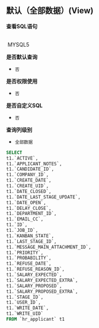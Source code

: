 ## 默认（全部数据）(View) <!-- {docsify-ignore-all} -->



<p class="panel-title"><b>查看SQL语句</b></p>
<br>

<el-row>
&nbsp;<el-tag @click="MYSQL5 = true">MYSQL5</el-tag>
</el-row>

<br>
<p class="panel-title"><b>是否默认查询</b></p>

* `否`

<p class="panel-title"><b>是否权限使用</b></p>

* `否`

<p class="panel-title"><b>是否自定义SQL</b></p>

* `否`

<p class="panel-title"><b>查询列级别</b></p>

* `全部数据`






<el-dialog v-model="MYSQL5" title="MYSQL5">

```sql
SELECT
t1.`ACTIVE`,
t1.`APPLICANT_NOTES`,
t1.`CANDIDATE_ID`,
t1.`COMPANY_ID`,
t1.`CREATE_DATE`,
t1.`CREATE_UID`,
t1.`DATE_CLOSED`,
t1.`DATE_LAST_STAGE_UPDATE`,
t1.`DATE_OPEN`,
t1.`DELAY_CLOSE`,
t1.`DEPARTMENT_ID`,
t1.`EMAIL_CC`,
t1.`ID`,
t1.`JOB_ID`,
t1.`KANBAN_STATE`,
t1.`LAST_STAGE_ID`,
t1.`MESSAGE_MAIN_ATTACHMENT_ID`,
t1.`PRIORITY`,
t1.`PROBABILITY`,
t1.`REFUSE_DATE`,
t1.`REFUSE_REASON_ID`,
t1.`SALARY_EXPECTED`,
t1.`SALARY_EXPECTED_EXTRA`,
t1.`SALARY_PROPOSED`,
t1.`SALARY_PROPOSED_EXTRA`,
t1.`STAGE_ID`,
t1.`USER_ID`,
t1.`WRITE_DATE`,
t1.`WRITE_UID`
FROM `hr_applicant` t1 


```

</el-dialog>

<script>
 const { createApp } = Vue
  createApp({
    data() {
      return {
                MYSQL5 : false
        
      }
    },
    methods: {
    }
  }).use(ElementPlus).mount('#app')
</script>